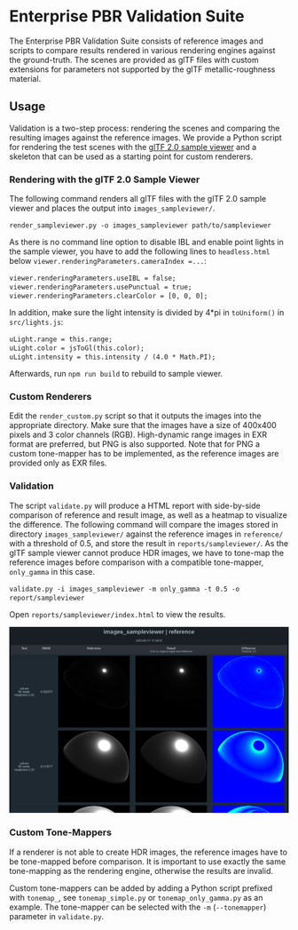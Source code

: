 # Enterprise PBR Validation Suite

The Enterprise PBR Validation Suite consists of reference images and scripts to compare results rendered in various rendering engines against the ground-truth. The scenes are provided as glTF files with custom extensions for parameters not supported by the glTF metallic-roughness material.

## Usage

Validation is a two-step process: rendering the scenes and comparing the resulting images against the reference images. We provide a Python script for rendering the test scenes with the [glTF 2.0 sample viewer](https://github.com/KhronosGroup/glTF-Sample-Viewer) and a skeleton that can be used as a starting point for custom renderers.

### Rendering with the glTF 2.0 Sample Viewer

The following command renders all glTF files with the glTF 2.0 sample viewer and places the output into `images_sampleviewer/`.

```
render_sampleviewer.py -o images_sampleviewer path/to/sampleviewer
```

As there is no command line option to disable IBL and enable point lights in the sample viewer, you have to add the following lines to `headless.html` below `viewer.renderingParameters.cameraIndex =...`:

```
viewer.renderingParameters.useIBL = false;
viewer.renderingParameters.usePunctual = true;
viewer.renderingParameters.clearColor = [0, 0, 0];
```

In addition, make sure the light intensity is divided by 4*pi in `toUniform()` in `src/lights.js`:

```
uLight.range = this.range;
uLight.color = jsToGl(this.color);
uLight.intensity = this.intensity / (4.0 * Math.PI);
```

Afterwards, run `npm run build` to rebuild to sample viewer.

### Custom Renderers

Edit the `render_custom.py` script so that it outputs the images into the appropriate directory. Make sure that the images have a size of 400x400 pixels and 3 color channels (RGB). High-dynamic range images in EXR format are preferred, but PNG is also supported. Note that for PNG a custom tone-mapper has to be implemented, as the reference images are provided only as EXR files.

### Validation

The script `validate.py` will produce a HTML report with side-by-side comparison of reference and result image, as well as a heatmap to visualize the difference. The following command will compare the images stored in directory `images_sampleviewer/` against the reference images in `reference/` with a threshold of 0.5, and store the result in `reports/sampleviewer/`. As the glTF sample viewer cannot produce HDR images, we have to tone-map the reference images before comparison with a compatible tone-mapper, `only_gamma` in this case.

```
validate.py -i images_sampleviewer -m only_gamma -t 0.5 -o report/sampleviewer
```

Open `reports/sampleviewer/index.html` to view the results.

![](sample_report.png)

### Custom Tone-Mappers

If a renderer is not able to create HDR images, the reference images have to be tone-mapped before comparison. It is important to use exactly the same tone-mapping as the rendering engine, otherwise the results are invalid.

Custom tone-mappers can be added by adding a Python script prefixed with `tonemap_`, see `tonemap_simple.py` or `tonemap_only_gamma.py` as an example. The tone-mapper can be selected with the `-m` (`--tonemapper`) parameter in `validate.py`.
